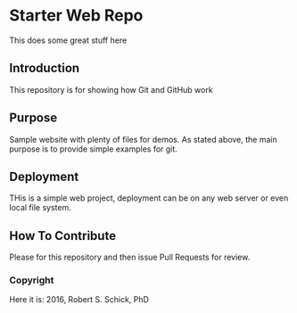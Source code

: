# Starter Web Repo

This does some great stuff here

## Introduction

This repository is for showing how Git and GitHub work

## Purpose

Sample website with plenty of files for demos. As stated above, the main purpose is to provide simple examples for git.

## Deployment

THis is a simple web project, deployment can be on any web server or even local file system.

## How To Contribute

Please for this repository and then issue Pull Requests for review.

### Copyright
Here it is:
2016, Robert S. Schick, PhD
